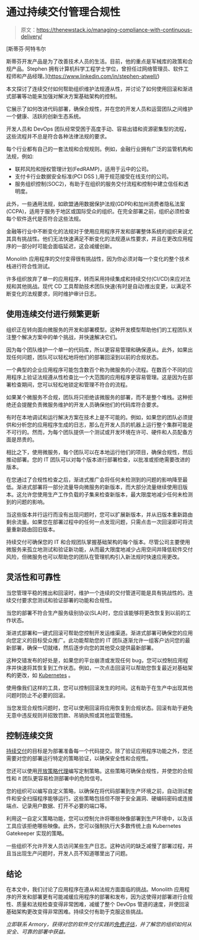 # 通过持续交付管理合规性

> 原文：<https://thenewstack.io/managing-compliance-with-continuous-delivery/>

[](https://www.linkedin.com/in/stephen-atwell/)

 [斯蒂芬·阿特韦尔

斯蒂芬开发产品是为了改善技术人员的生活。目前，他的重点是军械库的政策和合规产品。Stephen 拥有计算机科学工程学士学位，曾担任过网络管理员、软件工程师和产品经理。](https://www.linkedin.com/in/stephen-atwell/) [](https://www.linkedin.com/in/stephen-atwell/)

本文探讨了连续交付如何帮助组织维护法规遵从性，并讨论了如何使用回滚和渐进式部署等功能来加强对解决方案基础架构的控制。

它展示了如何改进代码部署，确保合规性，并在您的开发人员和运营团队之间维护一个健康、活跃的创新生态系统。

开发人员和 DevOps 团队经常受困于高度手动、容易出错和资源密集型的流程，这些流程并不总是符合各种法律法规的要求。

每个行业都有自己的一套法规和合规规则。例如，金融行业拥有广泛的监管机构和法规，例如:

*   联邦风险和授权管理计划(FedRAMP)，适用于云中的公司。
*   支付卡行业数据安全标准(PCI DSS ),用于规范接受在线支付的公司。
*   服务组织控制(SOC2)，有助于在组织的服务交付流程和控制中建立信任和透明度。

此外，一些通用法规，如欧盟通用数据保护法规(GDPR)和加州消费者隐私法案(CCPA)，适用于服务于地区或国际受众的组织。在完全部署之前，组织必须检查每个软件迭代是否符合这些法规。

金融等行业中不断变化的法规对于使用应用程序开发和部署整体系统的组织来说尤其具有挑战性。他们无法快速满足不断变化的法规遵从性要求，并且在更改应用程序的一部分时可能会面临延迟，这会减缓创新。

Monolith 应用程序的交付变得很有挑战性，因为你必须对每一个变化的整个技术栈进行符合性测试。

许多组织放弃了单一的应用程序，转而采用持续集成和持续交付(CI/CD)来应对法规和其他挑战。现代 CD 工具帮助技术团队快速(有时是自动)推出变更，以满足不断变化的法规要求，同时维护审计日志。

## 使用连续交付进行频繁更新

组织正在转向面向微服务的开发和部署模型。这种开发模型帮助他们的工程团队关注整个解决方案中的单个挑战，并快速解决它们。

因为每个团队维护一个单一的代码库，所以更容易管理和确保遵从。此外，如果出现任何问题，团队可以轻松地将他们的部署回滚到以前的合规状态。

一个典型的企业应用程序可能包含数百个称为微服务的小流程。在数百个不同的应用程序上验证法规遵从性检查比一个大范围的应用程序更容易管理。这是因为在部署检查期间，您可以轻松地锁定和管理不符合的流程。

如果某个微服务不合规，团队将只拒绝该微服务的部署，而不是整个堆栈。这种拒绝还会提醒负责微服务维护的开发人员确保他们的代码库符合要求。

有时在本地调试和运行解决方案在技术上是不可能的。例如，如果您的团队必须提供和分析您的应用程序生成的日志，那么在开发人员的机器上运行整个集群可能是不可行的。然而，为每个团队提供一个测试或开发环境在许可、硬件和人员配备方面是昂贵的。

相比之下，使用微服务，每个团队可以在本地运行他们的项目，确保合规性，然后推动部署。您的 IT 团队可以对每个版本进行部署检查，以批准或拒绝需要改进的版本。

在您通过了合规性检查之后，渐进式推广会将任何未检测到的问题的影响降至最低。渐进式部署将一部分流量导向微服务的新版本，而大部分流量继续使用旧版本。这允许您使用生产工作负载的子集来检查新版本，最大限度地减少任何未检测到的问题的影响。

当这些版本并行运行而没有出现问题时，您可以扩展新版本，并从旧版本重新路由剩余流量。如果您在部署过程中的任何一点发现问题，只需点击一次回滚即可将流量重新路由回旧版本。

持续交付可确保您的 IT 和合规团队掌握基础架构的每个版本。尽管公司主要使用微服务来孤立地测试和验证新功能，从而最大限度地减少占用空间并降低软件交付风险，但微服务也可以帮助您的团队在管理机构引入新法规时快速应用更改。

## 灵活性和可靠性

当您管理平稳的推出和回滚时，维护一个连续的交付管道可能是具有挑战性的。连续交付要求您测试和验证部署的功能和合规性。

当您的部署不符合生产服务级别协议(SLA)时，您应该能够将更改恢复到以前的工作状态。

渐进式部署和一键式回滚可帮助您控制开发运维渠道。渐进式部署可确保您的应用向您定义的目标受众推广。此功能帮助您的 IT 团队逐渐允许一组客户访问您的最新部署，确保一切就绪，然后逐步向您的其他受众提供最新部署。

这种交错发布的好处是，如果您的平台崩溃或发现任何 bug，您可以控制应用程序并快速将其恢复到工作状态。例如，一次点击回滚可以帮助您恢复最近对基础架构的更改，如 [Kubernetes](https://docs.armory.io/docs/spinnaker-user-guides/automated-rollbacks/) 。

使用像我们这样的工具，您可以控制回滚发生的时间。这有助于在生产中出现其他问题时防止不必要的回滚。

当您发现合规性问题时，您可以使用回滚将应用恢复到合规状态。回滚有助于避免无意中违反规则并招致罚款、吊销执照或其他监管措施。

## 控制连续交货

[持续交付](https://www.armory.io/learn/what-is-continuous-delivery/)的目标是为部署准备每一个代码提交。除了验证应用程序功能之外，您还需要对您的部署运行特定的策略验证，以确保安全性和合规性。

您还可以使用[开放策略代理](https://www.openpolicyagent.org/)编写定制策略。这些策略可确保合规性，并使您的合规性和 it 团队更容易检测部署中的危险信号。

您的组织可以编写自定义策略，以确保在将代码部署到生产环境之前，自动测试套件和安全扫描程序能够运行。这些策略包括但不限于安全漏洞、硬编码密码或连接端点、记录用户数据、打开不必要的端口等。

利用这一自定义策略功能，您可以控制允许将哪些映像部署到生产环境中，以及该工具应该拒绝哪些映像。此外，您可以强制执行大多数传统上由 Kubernetes Gatekeeper 实现的策略。

一些组织不允许开发人员访问某些生产日志。这种访问的缺乏减慢了部署过程，并且当出现生产问题时，开发人员不知道哪里出了问题。

## 结论

在本文中，我们讨论了应用程序在遵从和法规方面面临的挑战。Monolith 应用程序的开发和部署更有可能减缓应用程序的部署和发布，因为这使得对部署进行合规性、质量和法规检查变得非常困难，减缓了整个 DevOps 管道的速度，并使回滚基础架构更改变得非常困难。持续交付有助于克服这些挑战。

*立即联系 Armory，获得对您的软件交付实践的[免费评估](https://www.armory.io/demo-request/)，并了解您的组织如何从安全、可靠的部署中获益。*

<svg xmlns:xlink="http://www.w3.org/1999/xlink" viewBox="0 0 68 31" version="1.1"><title>Group</title> <desc>Created with Sketch.</desc></svg>